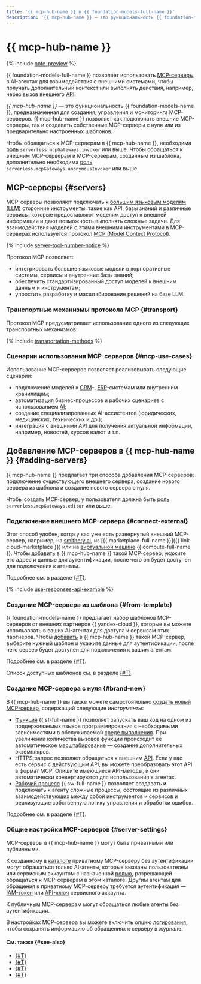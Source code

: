 ```yaml
---
title: '{{ mcp-hub-name }} в {{ foundation-models-full-name }}'
description: '{{ mcp-hub-name }} — это функциональность {{ foundation-models-full-name }}, предназначенная для создания и управления MCP-серверами.'
---
```


# {{ mcp-hub-name }}

{% include [note-preview](../../../_includes/note-preview.md) %}

{{ foundation-models-full-name }} позволяет использовать [MCP-серверы](../../../glossary/mcp.md) в AI-агентах для взаимодействия с внешними системами, чтобы получать дополнительный контекст или выполнять действия, например, через вызов внешнего [API](https://ru.wikipedia.org/wiki/API).

_{{ mcp-hub-name }}_ — это функциональность {{ foundation-models-name }}, предназначенная для создания, управления и мониторинга MCP-серверов. {{ mcp-hub-name }} позволяет как подключать внешние MCP-серверы, так и создавать собственные MCP-серверы с нуля или из предварительно настроенных шаблонов.

Чтобы обращаться к MCP-серверам в {{ mcp-hub-name }}, необходима [роль](../../security/index.md#serverless-mcpGateways-invoker) `serverless.mcpGateways.invoker` или выше. Чтобы обращаться к внешним MCP-серверам и MCP-серверам, созданным из шаблона, дополнительно необходима [роль](../../security/index.md#serverless-mcpGateways-anonymousInvoker) `serverless.mcpGateways.anonymousInvoker` или выше.

## MCP-серверы {#servers}

MCP-серверы позволяют подключать к [большим языковым моделям (LLM)](../../../glossary/llm.md) сторонние инструменты, такие как API, базы знаний и различные сервисы, которые предоставляют моделям доступ к внешней информации и дают возможность выполнять сложные задачи. Для взаимодействия моделей с этими внешними инструментами в MCP-серверах используется протокол [MCP (Model Context Protocol)](https://modelcontextprotocol.io/docs/getting-started/intro).

{% include [server-tool-number-notice](../../../_includes/ai-studio/mcp-hub/server-tool-number-notice.md) %}

Протокол MCP позволяет:

* интегрировать большие языковые модели в корпоративные системы, сервисы и внутренние базы знаний;
* обеспечить стандартизированный доступ моделей к внешним данным и инструментам;
* упростить разработку и масштабирование решений на базе LLM.

### Транспортные механизмы протокола MCP {#transport}

Протокол MCP предусматривает использование одного из следующих транспортных механизмов:

{% include [transportation-methods](../../../_includes/ai-studio/mcp-hub/transportation-methods.md) %}

### Сценарии использования MCP-серверов {#mcp-use-cases}

Использование MCP-серверов позволяет реализовывать следующие сценарии:

* подключение моделей к [CRM](https://ru.wikipedia.org/wiki/Система_управления_взаимоотношениями_с_клиентами)-, [ERP](https://ru.wikipedia.org/wiki/ERP)-системам или внутренним хранилищам;
* автоматизация бизнес-процессов и рабочих сценариев с использованием [AI](https://ru.wikipedia.org/wiki/Искусственный_интеллект);
* создание специализированных AI-ассистентов (юридических, медицинских, технических и др.);
* интеграция с внешними API для получения актуальной информации, например, новостей, курсов валют и т.п.

## Добавление MCP-серверов в {{ mcp-hub-name }} {#adding-servers}

{{ mcp-hub-name }} предлагает три способа добавления MCP-серверов: подключение существующего внешнего сервера, создание нового сервера из шаблона и создание нового сервера с нуля.

Чтобы создать MCP-сервер, у пользователя должна быть [роль](../../security/index.md#serverless-mcpGateways-editor) `serverless.mcpGateways.editor` или выше.

### Подключение внешнего MCP-сервера {#connect-external}

Этот способ удобен, когда у вас уже есть развернутый внешний MCP-сервер, например, на [smithery.ai](https://smithery.ai/), из [{{ marketplace-full-name }}]({{ link-cloud-marketplace }}) или на [виртуальной машине](../../../compute/concepts/vm.md) {{ compute-full-name }}. Чтобы [добавить](../../operations/mcp-servers/connect-external.md) в {{ mcp-hub-name }} такой MCP-сервер, укажите его адрес и данные для аутентификации, после чего он будет доступен для подключения к агентам.

Подробнее см. в разделе [{#T}](../../operations/mcp-servers/connect-external.md).

{% include [use-responses-api-example](../../../_includes/ai-studio/mcp-hub/use-responses-api-example.md) %}

### Создание MCP-сервера из шаблона {#from-template}

{{ foundation-models-name }} предлагает набор шаблонов MCP-серверов от внешних партнеров {{ yandex-cloud }}, которые вы можете использовать в ваших AI-агентах для доступа к сервисам этих партнеров. Чтобы [добавить](../../operations/mcp-servers/create-from-template.md) в {{ mcp-hub-name }} такой MCP-сервер, выберите нужный шаблон и укажите данные для аутентификации, после чего сервер будет доступен для подключения к вашим агентам.

Подробнее см. в разделе [{#T}](../../operations/mcp-servers/create-from-template.md).

Список доступных шаблонов см. в разделе [{#T}](./templates.md).

### Создание MCP-сервера с нуля {#brand-new}

В {{ mcp-hub-name }} вы также можете самостоятельно [создать новый MCP-сервер](../../operations/mcp-servers/create-brand-new.md), содержащий следующие _инструменты_:

* [Функция](../../../functions/concepts/function.md) {{ sf-full-name }} позволяет запускать ваш код на одном из поддерживаемых языков программирования с необходимыми зависимостями в обслуживаемой [среде выполнения](../../../functions/concepts/runtime/index.md). При увеличении количества вызовов функции происходит ее автоматическое [масштабирование](../../../functions/concepts/function.md#scaling) — создание дополнительных экземпляров.
* HTTPS-запрос позволяет обращаться к внешним [API](https://ru.wikipedia.org/wiki/API). Если у вас есть сервис с действующим API, вы можете преобразовать этот API в формат MCP. Опишите имеющиеся API-методы, и они автоматически конвертируются для использования в агентах.
* [Рабочий процесс](../../../serverless-integrations/concepts/workflows/workflow.md) {{ sw-full-name }} позволяет создавать и подключать к агенту сложные процессы, состоящие из различных взаимодействующих между собой инструментов и сервисов и реализующие собственную логику управления и обработки ошибок.

Подробнее см. в разделе [{#T}](../../operations/mcp-servers/create-brand-new.md).

### Общие настройки MCP-серверов {#server-settings}

MCP-серверы в {{ mcp-hub-name }} могут быть приватными или публичными.

К созданному в [каталоге](../../../resource-manager/concepts/resources-hierarchy.md#folder) приватному MCP-серверу без аутентификации могут обращаться только AI-агенты, которые вызваны пользователем или сервисным аккаунтом с назначенной [ролью](../../security/index.md#serverless-mcpGateways-invoker), разрешающей обращаться к MCP-серверам в этом каталоге. Другим агентам для обращения к приватному MCP-серверу требуется аутентификация — [IAM-токен](../../../iam/concepts/authorization/iam-token.md) или [API-ключ](../../../iam/concepts/authorization/api-key.md) сервисного аккаунта.

К публичным MСP-серверам могут обращаться любые агенты без аутентификации.

В настройках MCP-сервера вы можете включить опцию [логирования](../../../logging/concepts/log-group.md), чтобы сохранять информацию об обращениях к серверу в журнале.

#### См. также {#see-also}

* [{#T}](./templates.md)
* [{#T}](../../operations/mcp-servers/connect-external.md)
* [{#T}](../../operations/mcp-servers/create-from-template.md)
* [{#T}](../../operations/mcp-servers/create-brand-new.md)